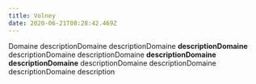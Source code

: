 ```yaml
---
title: Volney
date: 2020-06-21T08:28:42.469Z
---
```

Domaine descriptionDomaine descriptionDomaine **descriptionDomaine** descriptionDomaine descriptionDomaine **descriptionDomaine descriptionDomaine** descriptionDomaine descriptionDomaine descriptionDomaine description